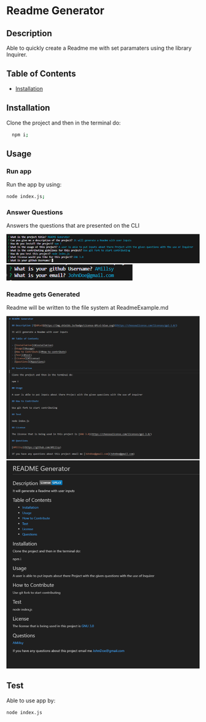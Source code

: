 # Readme Generator

## Description

Able to quickly create a Readme me with set paramaters using the library Inquirer.

## Table of Contents

- [Installation](#installation)

## Installation

Clone the project and then in the terminal do:

```bash
  npm i;
```

## Usage

### Run app

Run the app by using:

```bash
node index.js;
```

### Answer Questions

Answers the questions that are presented on the CLI

![Questions for the Readme Generator](./Readme_Images/Inquirer%20Inputs%20and%20answers.png)
![Second set of questions](./Readme_Images/Inquirer%20Inputs%20and%20answers%202.png)

### Readme gets Generated

Readme will be written to the file system at ReadmeExample.md

![Readme Generated](./Readme_Images/GeneratedReadme1.png)
![Readme Preview](./Readme_Images/GeneratedReadme2.png)

## Test

Able to use app by:

```bash
node index.js
```
